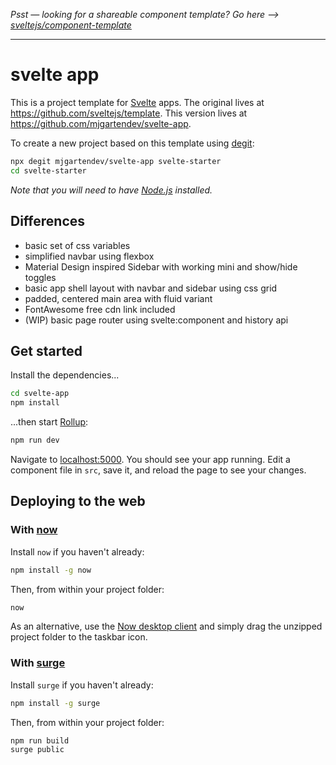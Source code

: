 *Psst — looking for a shareable component template? Go here --> [sveltejs/component-template](https://github.com/sveltejs/component-template)*

---

# svelte app

This is a project template for [Svelte](https://svelte.dev) apps. The original lives at https://github.com/sveltejs/template. This version lives at https://github.com/mjgartendev/svelte-app.

To create a new project based on this template using [degit](https://github.com/Rich-Harris/degit):

```bash
npx degit mjgartendev/svelte-app svelte-starter
cd svelte-starter
```

*Note that you will need to have [Node.js](https://nodejs.org) installed.*

## Differences

- basic set of css variables
- simplified navbar using flexbox
- Material Design inspired Sidebar with working mini and show/hide toggles
- basic app shell layout with navbar and sidebar using css grid
- padded, centered main area with fluid variant
- FontAwesome free cdn link included
- (WIP) basic page router using svelte:component and history api

## Get started

Install the dependencies...

```bash
cd svelte-app
npm install
```

...then start [Rollup](https://rollupjs.org):

```bash
npm run dev
```

Navigate to [localhost:5000](http://localhost:5000). You should see your app running. Edit a component file in `src`, save it, and reload the page to see your changes.


## Deploying to the web

### With [now](https://zeit.co/now)

Install `now` if you haven't already:

```bash
npm install -g now
```

Then, from within your project folder:

```bash
now
```

As an alternative, use the [Now desktop client](https://zeit.co/download) and simply drag the unzipped project folder to the taskbar icon.

### With [surge](https://surge.sh/)

Install `surge` if you haven't already:

```bash
npm install -g surge
```

Then, from within your project folder:

```bash
npm run build
surge public
```
